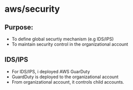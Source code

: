 # aws/security

## Purpose:
- To define global securtiy mechanism (e.g IDS/IPS)
- To maintain security control in the organizational account

## IDS/IPS
- For IDS/IPS, i deployed AWS GuarDuty
- GuardDuty is deployed to the organizational account
- From organizational account, it controls child accounts.